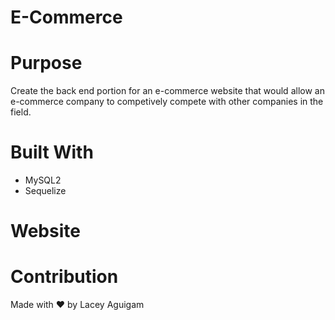 # E-Commerce

# Purpose

Create the back end portion for an e-commerce website that would allow an e-commerce company to competively compete with other companies in the field.

# Built With

- MySQL2
- Sequelize

# Website

# Contribution 

Made with ❤️ by Lacey Aguigam

